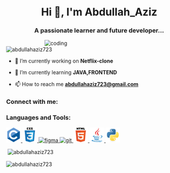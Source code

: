 <h1 align="center">Hi 👋, I'm Abdullah_Aziz</h1>
<h3 align="center">A passionate learner and future developer...</h3>
<img align="right" width="400px" src="gif.gif" alt="coding">

<p align="left"> <img src="https://komarev.com/ghpvc/?username=abdullahaziz723&label=Profile%20views&color=0e75b6&style=flat" alt="abdullahaziz723" /> </p>

- 🔭 I’m currently working on **Netflix-clone**

- 🌱 I’m currently learning **JAVA,FRONTEND**

- 📫 How to reach me **abdullahaziz723@gmail.com**

<h3 align="left">Connect with me:</h3>
<p align="left">
</p>

<h3 align="left">Languages and Tools:</h3>
<p align="left"> <a href="https://www.cprogramming.com/" target="_blank" rel="noreferrer"> <img src="https://raw.githubusercontent.com/devicons/devicon/master/icons/c/c-original.svg" alt="c" width="40" height="40"/> </a> <a href="https://www.w3schools.com/css/" target="_blank" rel="noreferrer"> <img src="https://raw.githubusercontent.com/devicons/devicon/master/icons/css3/css3-original-wordmark.svg" alt="css3" width="40" height="40"/> </a> <a href="https://www.figma.com/" target="_blank" rel="noreferrer"> <img src="https://www.vectorlogo.zone/logos/figma/figma-icon.svg" alt="figma" width="40" height="40"/> </a> <a href="https://git-scm.com/" target="_blank" rel="noreferrer"> <img src="https://www.vectorlogo.zone/logos/git-scm/git-scm-icon.svg" alt="git" width="40" height="40"/> </a> <a href="https://www.w3.org/html/" target="_blank" rel="noreferrer"> <img src="https://raw.githubusercontent.com/devicons/devicon/master/icons/html5/html5-original-wordmark.svg" alt="html5" width="40" height="40"/> </a> <a href="https://www.java.com" target="_blank" rel="noreferrer"> <img src="https://raw.githubusercontent.com/devicons/devicon/master/icons/java/java-original.svg" alt="java" width="40" height="40"/> </a> <a href="https://www.python.org" target="_blank" rel="noreferrer"> <img src="https://raw.githubusercontent.com/devicons/devicon/master/icons/python/python-original.svg" alt="python" width="40" height="40"/> </a> </p>

<p>&nbsp;<img align="center" src="https://github-readme-stats.vercel.app/api?username=abdullahaziz723&show_icons=true&locale=en" alt="abdullahaziz723" /></p>

<p><img align="center" src="https://github-readme-streak-stats.herokuapp.com/?user=abdullahaziz723&" alt="abdullahaziz723" /></p>
